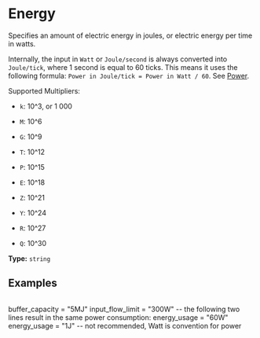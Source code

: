 # Energy

Specifies an amount of electric energy in joules, or electric energy per time in watts.

Internally, the input in `Watt` or `Joule/second` is always converted into `Joule/tick`, where 1 second is equal to 60 ticks. This means it uses the following formula: `Power in Joule/tick = Power in Watt / 60`. See [Power](https://wiki.factorio.com/Units#Power).

Supported Multipliers:

- `k`: 10^3, or 1 000

- `M`: 10^6

- `G`: 10^9

- `T`: 10^12

- `P`: 10^15

- `E`: 10^18

- `Z`: 10^21

- `Y`: 10^24

- `R`: 10^27

- `Q`: 10^30

**Type:** `string`

## Examples

```
```
buffer_capacity = "5MJ"
input_flow_limit = "300W"
-- the following two lines result in the same power consumption:
energy_usage = "60W"
energy_usage = "1J" -- not recommended, Watt is convention for power
```
```

